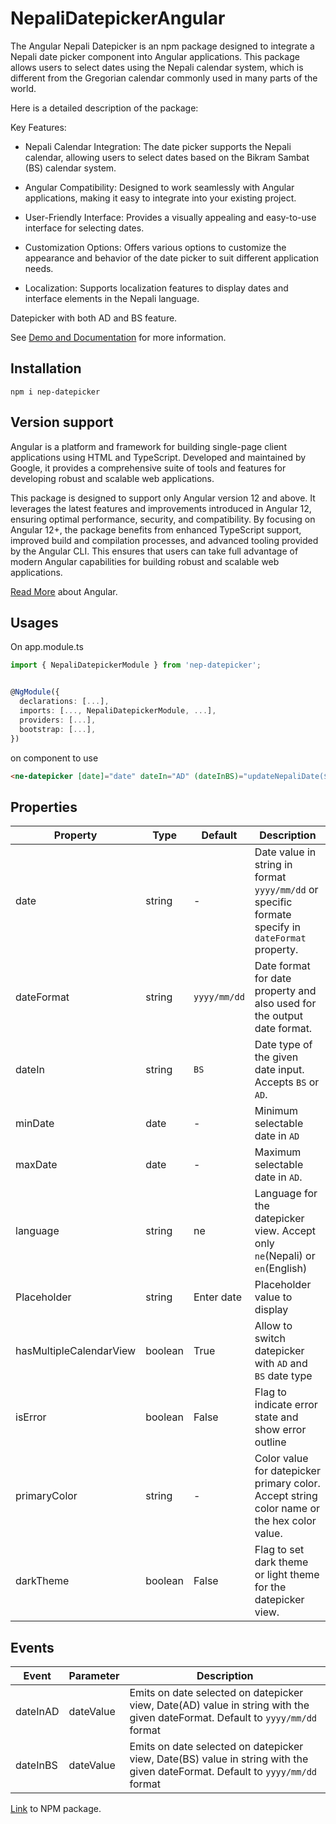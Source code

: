 # NepaliDatepickerAngular

The Angular Nepali Datepicker is an npm package designed to integrate a Nepali date picker component into Angular applications. This package allows users to select dates using the Nepali calendar system, which is different from the Gregorian calendar commonly used in many parts of the world.

Here is a detailed description of the package:

Key Features:

- Nepali Calendar Integration: The date picker supports the Nepali calendar, allowing users to select dates based on the Bikram Sambat (BS) calendar system.

- Angular Compatibility: Designed to work seamlessly with Angular applications, making it easy to integrate into your existing project.

- User-Friendly Interface: Provides a visually appealing and easy-to-use interface for selecting dates.

- Customization Options: Offers various options to customize the appearance and behavior of the date picker to suit different application needs.

- Localization: Supports localization features to display dates and interface elements in the Nepali language.

Datepicker with both AD and BS feature.

See [Demo and Documentation](https://github.com/ewumesh/np-picker) for more information.

## Installation

```script
npm i nep-datepicker
```

## Version support

Angular is a platform and framework for building single-page client applications using HTML and TypeScript. Developed and maintained by Google, it provides a comprehensive suite of tools and features for developing robust and scalable web applications.

This package is designed to support only Angular version 12 and above. It leverages the latest features and improvements introduced in Angular 12, ensuring optimal performance, security, and compatibility. By focusing on Angular 12+, the package benefits from enhanced TypeScript support, improved build and compilation processes, and advanced tooling provided by the Angular CLI. This ensures that users can take full advantage of modern Angular capabilities for building robust and scalable web applications.

[Read More](https://angular.dev/) about Angular.

## Usages

On app.module.ts

```Typescript
import { NepaliDatepickerModule } from 'nep-datepicker';


@NgModule({
  declarations: [...],
  imports: [..., NepaliDatepickerModule, ...],
  providers: [...],
  bootstrap: [...],
})
```

on component to use

```html
<ne-datepicker [date]="date" dateIn="AD" (dateInBS)="updateNepaliDate($event)" (dateInAD)="updateEnglishDate($event)"> </ne-datepicker>
```

## Properties

| Property      | Type          | Default    | Description    |
| ------------- | ------------- | ---------- | ---            |
| date          | string        |     -      |  Date value in string in format `yyyy/mm/dd` or specific formate specify in `dateFormat` property.|
| dateFormat  | string  | `yyyy/mm/dd` |  Date format for date property and also used for the output date format. |
| dateIn  | string  | `BS` |  Date type of the given date input. Accepts `BS` or `AD`.|
| minDate  | date | - |  Minimum selectable date in `AD`|
| maxDate  | date  | - |  Maximum selectable date in `AD`.|
| language  | string  | ne |  Language for the datepicker view. Accept only `ne`(Nepali) or `en`(English)|
| Placeholder  | string  | Enter date	 |  Placeholder value to display|
| hasMultipleCalendarView	  | boolean  | True |  Allow to switch datepicker with `AD` and `BS` date type|
| isError  | boolean  | False |  Flag to indicate error state and show error outline|
| primaryColor  | string  | - |  Color value for datepicker primary color. Accept string color name or the hex color value.|
| darkTheme  | boolean  | False |  Flag to set dark theme or light theme for the datepicker view.|

## Events
| Event | Parameter | Description |
|-------| --------- | ----------- |
|dateInAD|dateValue|Emits on date selected on datepicker view, Date(AD) value in string with the given dateFormat. Default to `yyyy/mm/dd` format|
|dateInBS|dateValue|Emits on date selected on datepicker view, Date(BS) value in string with the given dateFormat. Default to `yyyy/mm/dd` format|

[Link](npmjs.com/package/nep-datepicker) to NPM package.
